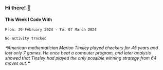 ### Hi there! 👋

#### This Week I Code With
<!--START_SECTION:waka-->

```txt
From: 29 February 2024 - To: 07 March 2024

No activity tracked
```

<!--END_SECTION:waka-->

<!--STARTS_HERE_QUOTE_README-->
<i>❝American mathematician Marion Tinsley played checkers for 45 years and lost only 7 games. He once beat a computer program, and later analysis showed that Tinsley had played the only possible winning strategy from 64 moves out.❞</i>
<!--ENDS_HERE_QUOTE_README-->
